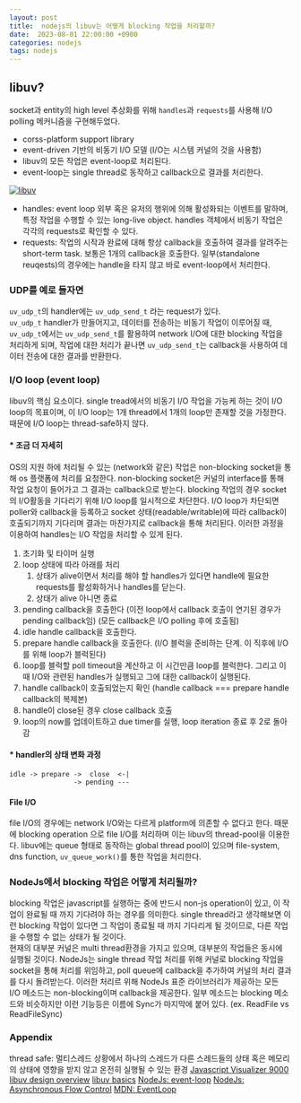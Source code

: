 ```yaml
---
layout: post
title:  nodejs의 libuv는 어떻게 blocking 작업을 처리할까?
date:  2023-08-01 22:00:00 +0900
categories: nodejs
tags: nodejs
---
```


## libuv?

socket과 entity의 high level 추상화를 위해 `handles`과 `requests`를 사용해 I/O polling 메커니즘을 구현해두었다.

- corss-platform support library
- event-driven 기반의 비동기 I/O 모델 (I/O는 시스템 커널의 것을 사용함)
- libuv의 모든 작업은 event-loop로 처리된다.
- event-loop는 single thread로 동작하고 callback으로 결과를 처리한다.

[![libuv](http://docs.libuv.org/en/v1.x/_images/architecture.png)](http://docs.libuv.org/en/v1.x/_images/architecture.png)

- handles: event loop 외부 혹은 유저의 행위에 의해 활성화되는 이벤트를 말하며, 특정 작업을 수행할 수 있는 long-live object. handles 객체에서 비동기 작업은 각각의 requests로 확인할 수 있다.
- requests: 작업의 시작과 완료에 대해 항상 callback을 호출하여 결과를 알려주는 short-term task. 보통은 1개의 callback을 호출한다. 일부(standalone reuqests)의 경우에는 handle을 타지 않고 바로 event-loop에서 처리한다.

### UDP를 예로 들자면

`uv_udp_t`의 handler에는 `uv_udp_send_t` 라는 request가 있다.  
`uv_udp_t` handler가 만들어지고, 데이터를 전송하는 비동기 작업이 이루어질 때, `uv_udp_t`에서는 `uv_udp_send_t`를 활용하여 network I/O에 대한 blocking 작업을 처리하게 되며, 작업에 대한 처리가 끝나면 `uv_udp_send_t`는 callback을 사용하여 데이터 전송에 대한 결과를 반환한다.

### I/O loop (event loop)

libuv의 핵심 요소이다.
single tread에서의 비동기 I/O 작업을 가능케 하는 것이 I/O loop의 목표이며, 이 I/O loop는 1개 thread에서 1개의 loop만 존재할 것을 가정한다. 때문에 I/O loop는 thread-safe하지 않다.

#### * 조금 더 자세히

OS의 지원 하에 처리될 수 있는 (network와 같은) 작업은 non-blocking socket을 통해 os 플랫폼에 처리를 요청한다. non-blocking socket은 커널의 interface를 통해 작업 요청이 들어가고 그 결과는 callback으로 받는다.
blocking 작업의 경우 socket의 I/O활동을 기다리기 위해 I/O loop를 일시적으로 차단한다. I/O loop가 차단되면 poller와 callback을 등록하고 socket 상태(readable/writable)에 따라 callback이 호출되기까지 기다리며 결과는 마찬가지로 callback을 통해 처리된다. 이러한 과정을 이용하여 handles는 I/O 작업을 처리할 수 있게 된다.

1. 초기화 및 타이머 실행
2. loop 상태에 따라 아래를 처리
   1. 상태가 alive이면서 처리를 해야 할 handles가 있다면 handle에 필요한 requests를 활성화하거나 handles를 닫는다.
   2. 상태가 alive 아니면 종료
3. pending callback을 호출한다 (이전 loop에서 callback 호출이 연기된 경우가 pending callback임) (모든 callback은 I/O polling 후에 호출됨)
4. idle handle callback을 호출한다.
5. prepare handle callback을 호출한다. (I/O 블럭을 준비하는 단계. 이 직후에 I/O를 위해 loop가 블럭된다)
6. loop를 블럭할 poll timeout을 계산하고 이 시간만큼 loop를 블럭한다. 그리고 이 때 I/O와 관련된 handles가 실행되고 그에 대한 callback이 실행된다.
7. handle callback이 호출되었는지 확인 (handle callback === prepare handle callback의 복제본)
8. handle이 close된 경우 close callback 호출
9. loop의 now를 업데이트하고 due timer를 실행, loop iteration 종료 후 2로 돌아감

#### * handler의 상태 변화 과정

```text
idle -> prepare ->  close  <-|
                -> pending ---
```

#### File I/O

file I/O의 경우에는 network I/O와는 다르게 platform에 의존할 수 없다고 한다. 때문에 blocking operation 으로 file I/O를 처리하며 이는 libuv의 thread-pool을 이용한다.
libuv에는 queue 형태로 동작하는 global thread pool이 있으며 file-system, dns function, `uv_queue_work()`를 통한 작업을 처리한다.

### NodeJs에서 blocking 작업은 어떻게 처리될까?

blocking 작업은 javascript를 실행하는 중에 반드시 non-js operation이 있고, 이 작업이 완료될 때 까지 기다려야 하는 경우를 의미한다. single thread라고 생각해보면 이런 blocking 작업이 있다면 그 작업이 종료될 때 까지 기다리게 될 것이므로, 다른 작업을 수행할 수 없는 상태가 될 것이다.  
현재의 대부분 커널은 multi thread환경을 가지고 있으며, 대부분의 작업들은 동시에 실행될 것이다. NodeJs는 single thread 작업 처리를 위해 커널로 blocking 작업을 socket을 통해 처리를 위임하고, poll queue에 callback을 추가하여 커널의 처리 결과를 다시 돌려받는다. 이러한 처리르 위해 NodeJs 표준 라이브러리가 제공하는 모든 I/O 메소드는 non-blocking이며 callback을 제공한다. 일부 메소드는 blocking 메소드와 비슷하지만 이런 기능등은 이름에 Sync가 마지막에 붙어 있다. (ex. ReadFile vs ReadFileSync)

### Appendix

thread safe: 멀티스레드 상황에서 하나의 스레드가 다른 스레드들의 상태 혹은 메모리의 상태에 영향을 받지 않고 온전히 실행될 수 있는 환경
[Javascript Visualizer 9000](https://www.jsv9000.app/)
[libuv design overview](http://docs.libuv.org/en/v1.x/)
[libuv basics](http://docs.libuv.org/en/v1.x/guide/basics.html)
[NodeJs: event-loop](https://nodejs.org/en/docs/guides/event-loop-timers-and-nexttick)
[NodeJs: Asynchronous Flow Control](https://nodejs.dev/en/learn/asynchronous-flow-control/)
[MDN: EventLoop](https://developer.mozilla.org/ko/docs/Web/JavaScript/Event_loop)
